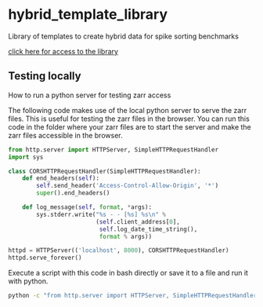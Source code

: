 # hybrid_template_library
Library of templates to create hybrid data for spike sorting benchmarks

[click here for access to the library](https://spikeinterface.github.io/hybrid_template_library/)


## Testing locally

How to run a python server for testing zarr access


The following code makes use of the local python server to serve the zarr files. This is useful for testing the zarr files in the browser.  You can run this code in the folder where your zarr files are to start the server and make the zarr files accessible in the browser.

```python
from http.server import HTTPServer, SimpleHTTPRequestHandler
import sys

class CORSHTTPRequestHandler(SimpleHTTPRequestHandler):
    def end_headers(self):
        self.send_header('Access-Control-Allow-Origin', '*')
        super().end_headers()

    def log_message(self, format, *args):
        sys.stderr.write("%s - - [%s] %s\n" %
                         (self.client_address[0],
                          self.log_date_time_string(),
                          format % args))

httpd = HTTPServer(('localhost', 8000), CORSHTTPRequestHandler)
httpd.serve_forever()

```

Execute a script with this code in bash directly or save it to a file and run it with python. 

```bash
python -c "from http.server import HTTPServer, SimpleHTTPRequestHandler; import sys; class CORSHTTPRequestHandler(SimpleHTTPRequestHandler): def end_headers(self): self.send_header('Access-Control-Allow-Origin', '*'); super().end_headers(); def log_message(self, format, *args): sys.stderr.write('%s - - [%s] %s\n' % (self.client_address[0], self.log_date_time_string(), format % args)); httpd = HTTPServer(('localhost', 8000), CORSHTTPRequestHandler); httpd.serve_forever()"
```



